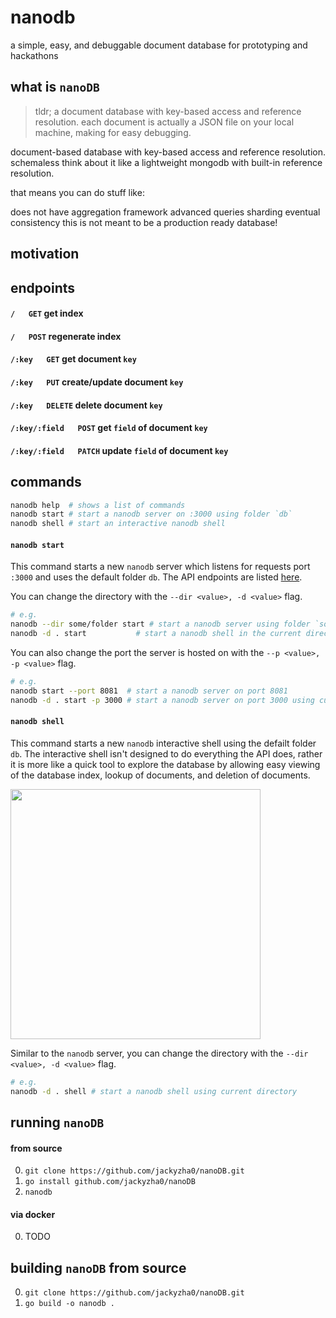 # nanodb
a simple, easy, and debuggable document database for prototyping and hackathons

## what is `nanoDB`

> tldr; a document database with key-based access and reference resolution. each document is actually a JSON file on your local machine, making for easy debugging.

document-based database with key-based access and reference resolution.
schemaless
think about it like a lightweight mongodb with built-in reference resolution.

that means you can do stuff like:

does not have
aggregation framework
advanced queries
sharding
eventual consistency
this is not meant to be a production ready database!

## motivation

## endpoints
#### `/   GET` get index
#### `/   POST` regenerate index
#### `/:key   GET` get document `key`
#### `/:key   PUT` create/update document `key`
#### `/:key   DELETE` delete document `key`
#### `/:key/:field   POST` get `field` of document `key`
#### `/:key/:field   PATCH` update `field` of document `key`

## commands
```bash
nanodb help  # shows a list of commands
nanodb start # start a nanodb server on :3000 using folder `db`
nanodb shell # start an interactive nanodb shell
```

#### `nanodb start`
This command starts a new `nanodb` server which listens for requests port `:3000` and uses the default folder `db`. The API endpoints are listed [here](#markdown-header-endpoints).

You can change the directory with the `--dir <value>, -d <value>` flag.
```bash
# e.g.
nanodb --dir some/folder start # start a nanodb server using folder `some/folder`
nanodb -d . start           # start a nanodb shell in the current directory
```

You can also change the port the server is hosted on with the `--p <value>, -p <value>` flag.
```bash
# e.g.
nanodb start --port 8081  # start a nanodb server on port 8081
nanodb -d . start -p 3000 # start a nanodb server on port 3000 using current directory
```

#### `nanodb shell`
This command starts a new `nanodb` interactive shell using the defailt folder `db`. The interactive shell isn't designed to do everything the API does, rather it is more like a quick tool to explore the database by allowing easy viewing of the database index, lookup of documents, and deletion of documents. 

<img src="https://user-images.githubusercontent.com/23178940/79622428-18718d00-80cc-11ea-8fe6-b0f620131b61.gif" width="400">

Similar to the `nanodb` server, you can change the directory with the `--dir <value>, -d <value>` flag.
```bash
# e.g.
nanodb -d . shell # start a nanodb shell using current directory
```

## running `nanoDB`
#### from source
0. `git clone https://github.com/jackyzha0/nanoDB.git`
1. `go install github.com/jackyzha0/nanoDB`
2. `nanodb`

#### via docker
0. TODO

## building `nanoDB` from source
0. `git clone https://github.com/jackyzha0/nanoDB.git`
1. `go build -o nanodb .`
